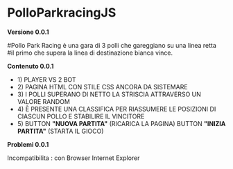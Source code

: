 
<h1>PolloParkracingJS</h1>


<b>Versione 0.0.1</b>


<p>#Pollo Park Racing è una gara di 3 polli che gareggiano su una linea retta<br>
#il primo che supera la linea di destinazione bianca vince.</p>


<b>Contenuto 0.0.1</b>

<ul>
<li>1) PLAYER VS 2 BOT</li>

<li>2) PAGINA HTML CON STILE CSS ANCORA DA SISTEMARE</li>

<li>3) I POLLI SUPERANO DI NETTO LA STRISCIA ATTRAVERSO UN VALORE RANDOM</li>

<li>4) È PRESENTE UNA CLASSIFICA PER RIASSUMERE LE POSIZIONI DI CIASCUN POLLO E STABILIRE IL VINCITORE</li>

<li>5) BUTTON <b>"NUOVA PARTITA"</b> (RICARICA LA PAGINA)  BUTTON <b>"INIZIA PARTITA"</b> (STARTA IL GIOCO)</li>
</ul>

<b> Problemi 0.0.1 </b>
<p> Incompatibilita : con Browser Internet Explorer </p>
